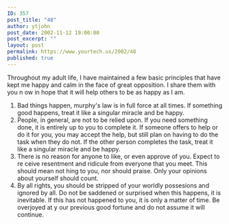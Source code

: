 ```yaml
---
ID: 357
post_title: "48"
author: ytjohn
post_date: 2002-11-12 19:00:00
post_excerpt: ""
layout: post
permalink: https://www.yourtech.us/2002/48
published: true
---
```

Throughout my adult life, I have maintained a few basic principles that have
kept me happy and calm in the face of great opposition.  I share them with you n
ow in hope that it will help others to be as happy as I am.
<br />

<ol>
<li>Bad things happen, murphy's law is in full force at all times.  If something
good happens, treat it like a singular miracle and be happy.</li>
<li>People, in general, are not to be relied upon.  If you need something done,
it is entirely up to you to complete it.  If someone offers to help or do it for
you, you may accept the help, but still plan on having to do the task when they do not.  If the other person completes the task, treat it like a singular miracle and be happy. </li>
<li>There is no reason for anyone to like, or even approve of you.  Expect to re
ceive resentment and ridicule from everyone that you meet.  This should mean not
hing to you, nor should praise.  Only your opinions about yourself should count.
</li>
<li>By all rights, you should be stripped of your worldly possesions and ignored by all.  Do not be saddened or surprised when this happens, it is inevitable.  If this has not happened to you, it is only a matter of time.  Be overjoyed at y
our previous good fortune and do not assume it will continue.</li>
</ol>